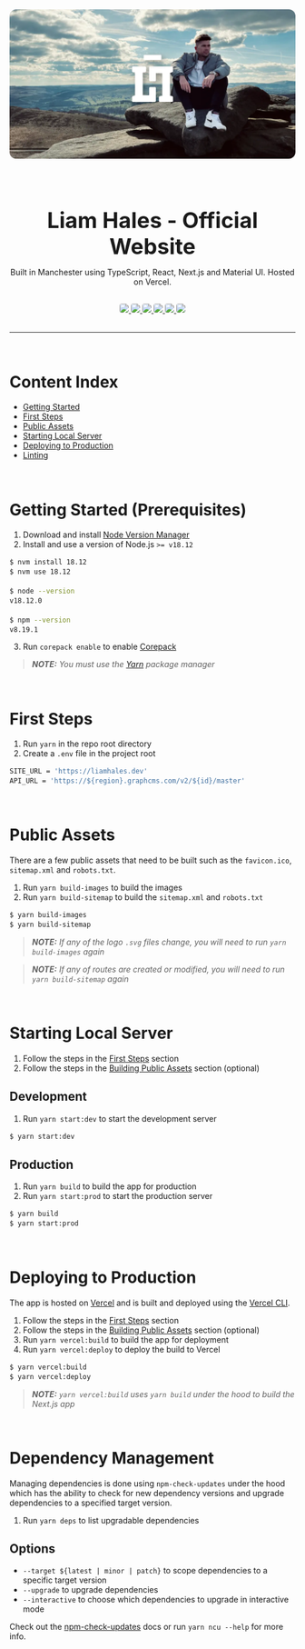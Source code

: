 <div
  id="container"
  align="center"
>
  <img src="public/cover.webp"/>
  <div>
    <h1>
      Liam Hales - Official Website
    </h1>
    <p>Built in Manchester using TypeScript, React, Next.js and Material UI. Hosted on Vercel.</p>
  </div>
  <a
    href="https://typescriptlang.org"
    target="_blank"
    aria-label="TypeScript"
  >
    <img src="https://img.shields.io/badge/TypeScript-black?style=for-the-badge&logo=typescript&logoColor=white"/>
  </a>
  <a
    href="https://reactjs.org"
    target="_blank"
    aria-label="React"
  >
    <img src="https://img.shields.io/badge/React-black?style=for-the-badge&logo=react&logoColor=white"/>
  </a>
  <a
    href="https://nextjs.org"
    target="_blank"
    aria-label="Next.js"
  >
    <img src="https://img.shields.io/badge/Next.js-black?style=for-the-badge&logo=next.js&logoColor=white"/>
  </a>
  <a
    href="https://mui.com"
    target="_blank"
    aria-label="Material UI"
  >
    <img src="https://img.shields.io/badge/Material%20UI-black?style=for-the-badge&logo=mui&logoColor=white"/>
  </a>
  <a
    href="https://vercel.com"
    target="_blank"
    aria-label="Vercel"
  >
    <img src="https://img.shields.io/badge/Vercel-black?style=for-the-badge&logo=vercel&logoColor=white"/>
  </a>
  <a
    href="https://liamhales.notion.site/f57eb6bc10a0479995a5fef735a7f462?v=d20135f678b1417981a258147c7933d2"
    target="_blank"
    aria-label="Notion Board"
  >
    <img src="https://img.shields.io/badge/Notion%20Board-black?style=for-the-badge&logo=notion&logoColor=white"/>
  </a>
</div>

<br/>

---

<br/>

# Content Index

- [Getting Started](#getting-started-prerequisites)
- [First Steps](#first-steps)
- [Public Assets](#public-assets)
- [Starting Local Server](#starting-local-server)
- [Deploying to Production](#deploying-to-production)
- [Linting](#linting)

<br/>

# Getting Started (Prerequisites)

1. Download and install [Node Version Manager]
2. Install and use a version of Node.js `>= v18.12`

```sh
$ nvm install 18.12
$ nvm use 18.12

$ node --version
v18.12.0

$ npm --version
v8.19.1
```

3. Run `corepack enable` to enable [Corepack]

> _**NOTE:** You must use the [Yarn] package manager_

<br/>

# First Steps

1. Run `yarn` in the repo root directory
2. Create a `.env` file in the project root

```sh
SITE_URL = 'https://liamhales.dev'
API_URL = 'https://${region}.graphcms.com/v2/${id}/master'
```

<br/>

# Public Assets

There are a few public assets that need to be built such as the `favicon.ico`, `sitemap.xml` and `robots.txt`.

1. Run `yarn build-images` to build the images
2. Run `yarn build-sitemap` to build the `sitemap.xml` and `robots.txt`

```sh
$ yarn build-images
$ yarn build-sitemap
```

> _**NOTE:** If any of the logo `.svg` files change, you will need to run `yarn build-images` again_

> _**NOTE:** If any of routes are created or modified, you will need to run `yarn build-sitemap` again_

<br/>

# Starting Local Server

1. Follow the steps in the [First Steps](#first-steps) section
2. Follow the steps in the [Building Public Assets](#building-public-assets) section (optional)

## Development

1. Run `yarn start:dev` to start the development server

```sh
$ yarn start:dev
```

## Production

1. Run `yarn build` to build the app for production
2. Run `yarn start:prod` to start the production server

```sh
$ yarn build
$ yarn start:prod
```

<br/>

# Deploying to Production

The app is hosted on [Vercel] and is built and deployed using the [Vercel CLI].

1. Follow the steps in the [First Steps](#first-steps) section
2. Follow the steps in the [Building Public Assets](#building-public-assets) section (optional)
3. Run `yarn vercel:build` to build the app for deployment
4. Run `yarn vercel:deploy` to deploy the build to Vercel

```sh
$ yarn vercel:build
$ yarn vercel:deploy
```

> _**NOTE:** `yarn vercel:build` uses `yarn build` under the hood to build the Next.js app_

<br/>

# Dependency Management

Managing dependencies is done using `npm-check-updates` under the hood which has the ability to check for new dependency versions and upgrade dependencies to a specified target version.

1. Run `yarn deps` to list upgradable dependencies

## Options

- `--target ${latest | minor | patch}` to scope dependencies to a specific target version
- `--upgrade` to upgrade dependencies
- `--interactive` to choose which dependencies to upgrade in interactive mode

Check out the [npm-check-updates] docs or run `yarn ncu --help` for more info.

[Node Version Manager]: https://github.com/nvm-sh/nvm
[Yarn]: https://yarnpkg.com
[Corepack]: https://nodejs.org/api/corepack.html
[Vercel]: https://vercel.com
[Vercel CLI]: https://vercel.com/docs/cli
[npm-check-updates]: https://npmjs.com/package/npm-check-updates

<style>
  h1,h2 {
    font-weight: bold;
    border-bottom: 0;
  }

  #container > img {
    border-radius: 12px;
  }

  #container > a > img {
    border-radius: 4px;
  }

  #container > div {
    padding-top: 28px;
    padding-bottom: 16px;
  }

  #container > div > h1 {
    font-size: 38px;
    margin-bottom: 0px;
  }
</style>
